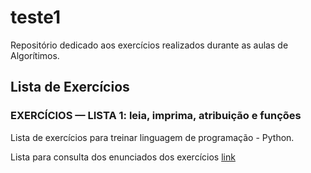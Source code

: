 # teste1

Repositório dedicado aos exercícios realizados durante as aulas de Algorítimos.

## Lista de Exercícios
### EXERCÍCIOS — LISTA 1: leia, imprima, atribuição e funções
Lista de exercícios para treinar linguagem de programação - Python.

Lista para consulta dos enunciados dos exercícios [link](https://fatecspgov-my.sharepoint.com/:b:/g/personal/beatriz_bonatto_fatec_sp_gov_br/Ee9xneFEqjtMrKzadXekIjkBDO_XwaU5uj0iXBre_mjwgw?e=HNVBPO)
